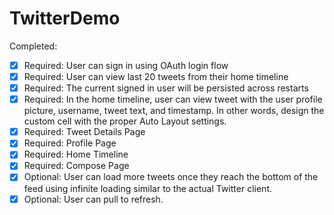 # TwitterDemo

Completed:
- [x] Required: User can sign in using OAuth login flow
- [x] Required: User can view last 20 tweets from their home timeline
- [x] Required: The current signed in user will be persisted across restarts
- [x] Required: In the home timeline, user can view tweet with the user profile picture, username, tweet text, and timestamp. In other words, design the custom cell with the proper Auto Layout settings.
- [x] Required: Tweet Details Page
- [x] Required: Profile Page
- [x] Required: Home Timeline
- [x] Required: Compose Page
- [x] Optional: User can load more tweets once they reach the bottom of the feed using infinite loading similar to the actual Twitter client.
- [x] Optional: User can pull to refresh.
